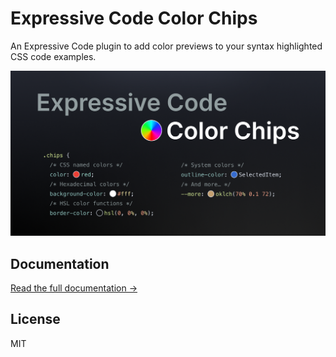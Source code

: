 # Expressive Code Color Chips

An Expressive Code plugin to add color previews to your syntax highlighted CSS code examples.

![Code example showing round color samples next to a range of CSS color syntaxes](https://raw.githubusercontent.com/delucis/expressive-code-color-chips/refs/heads/main/docs/public/og.png)

## Documentation

[Read the full documentation →](https://delucis.github.io/expressive-code-color-chips/)

## License

MIT
